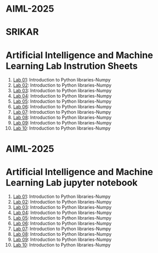 # AIML-2025
# SRIKAR
# Artificial Intelligence and Machine Learning Lab Instrution Sheets
1.  [Lab 01](https://github.com/2303a51885/AIML-2025/blob/main/AIML_A1.pdf): Introduction to Python libraries-Numpy
1.  [Lab 02](https://github.com/2303a51885/AIML-2025/blob/bafdad6b723ebe59d3c64e19ab9e89319983ec41/AIML_A2.pdf): Introduction to Python libraries-Numpy
1.  [Lab 03](https://github.com/2303a51885/AIML-2025/blob/30bc811bbb605f2a74b47cd94505e235dac91b05/AIML_A3.pdf): Introduction to Python libraries-Numpy
1.  [Lab 04](https://github.com/2303a51885/AIML-2025/blob/e1b21ad344e814ed00210492ce1f05bd32e46d41/AIML_A4.pdf): Introduction to Python libraries-Numpy
1.  [Lab 05](https://github.com/2303a51885/AIML-2025/blob/ee0566d791055bd03536a235ac353e879f2a5ca8/AIML_A5.pdf): Introduction to Python libraries-Numpy
1.  [Lab 06](https://github.com/2303a51885/AIML-2025/blob/cb6a7e7ea025c6503373f7e0ed36ba16b5a50292/AIML_A6.pdf): Introduction to Python libraries-Numpy
1.  [Lab 07](https://github.com/2303a51885/AIML-2025/blob/063b3c1800cb0c97dc3dce10fd1d089384768fa2/AIML_A7.pdf): Introduction to Python libraries-Numpy
1.  [Lab 08](https://github.com/2303a51885/AIML-2025/blob/e42e8ceb921d6850de9f68fefc50bd7a2e9810a7/AIML_A8.pdf): Introduction to Python libraries-Numpy
1.  [Lab 09](https://github.com/2303a51885/AIML-2025/blob/856c700ef977ba0ba2a9ec1ca744bc1054c9324c/AIML_A9.pdf): Introduction to Python libraries-Numpy
1.  [Lab 10](): Introduction to Python libraries-Numpy

# AIML-2025
# Artificial Intelligence and Machine Learning Lab jupyter notebook
1.  [Lab 01](https://github.com/2303a51885/AIML-2025/blob/13e095620431cdefb313731cbfaba51ec0112afd/Lab01-AIML.ipynb): Introduction to Python libraries-Numpy
1.  [Lab 02](https://github.com/2303a51885/AIML-2025/blob/46e215fa067001a41c12f19d130899913f879ef2/Lab02_AIML.ipynb): Introduction to Python libraries-Numpy
1.  [Lab 03](https://github.com/2303a51885/AIML-2025/blob/ba9c4e6f73cb006310f6faf185bc1f90ef3ac7aa/Lab03_AIML.ipynb): Introduction to Python libraries-Numpy
1.  [Lab 04](https://github.com/2303a51885/AIML-2025/blob/bc78f30724a7d9394ef32d983db1755388c5b363/Lab04_AIML.ipynb): Introduction to Python libraries-Numpy
1.  [Lab 05](https://github.com/2303a51885/AIML-2025/blob/c7dfda141c0e55ccec051006f60fabce3ee4dc0d/Lab05_AIML.ipynb): Introduction to Python libraries-Numpy
1.  [Lab 06](https://github.com/2303a51885/AIML-2025/blob/c32aa609d279812b80b4dcca5a4d75d537d9611c/LAB06_AIML.ipynb): Introduction to Python libraries-Numpy
1.  [Lab 07](https://github.com/2303a51885/AIML-2025/blob/543cc3966aef9c12c074c8b102feae110cd42771/LAB07_AIML.ipynb): Introduction to Python libraries-Numpy
1.  [Lab 08](): Introduction to Python libraries-Numpy
1.  [Lab 09](): Introduction to Python libraries-Numpy
1.  [Lab 10](): Introduction to Python libraries-Numpy

